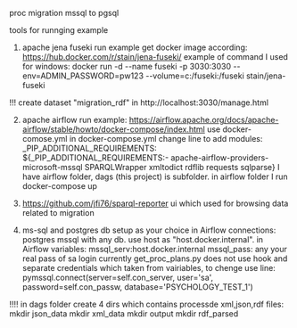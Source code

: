 proc migration mssql to pgsql

tools for runnging example

1. apache jena fuseki run example
get docker image according:
https://hub.docker.com/r/stain/jena-fuseki/
example of command I used for windows:
docker run -d --name fuseki -p 3030:3030 --env=ADMIN_PASSWORD=pw123 --volume=c:/fuseki:/fuseki stain/jena-fuseki

!!! create dataset "migration_rdf" in 
http://localhost:3030/manage.html

2. apache airflow run example:
https://airflow.apache.org/docs/apache-airflow/stable/howto/docker-compose/index.html
use docker-comose.yml
in docker-compose.yml change line to add modules:
_PIP_ADDITIONAL_REQUIREMENTS: ${_PIP_ADDITIONAL_REQUIREMENTS:- apache-airflow-providers-microsoft-mssql SPARQLWrapper xmltodict rdflib requests sqlparse}
I have airflow folder, dags (this project) is subfolder.
in airflow folder I run docker-compose up

3. https://github.com/jfi76/sparql-reporter
ui which used for browsing data related to migration

4. ms-sql and postgres db setup as your choice
in Airflow connections:
postgres
mssql
with any db. use host as "host.docker.internal".
in Airflow variables:
mssql_serv:host.docker.internal
mssql_pass: any your real pass of sa login
currently get_proc_plans.py does not use hook and separate credentials which taken from vairiables, to chenge use line:
pymssql.connect(server=self.con_server, user='sa',
                        password=self.con_passw, database='PSYCHOLOGY_TEST_1')

!!!! in dags folder create 4 dirs which contains processde xml,json,rdf files:
mkdir json_data
mkdir xml_data
mkdir output
mkdir rdf_parsed


